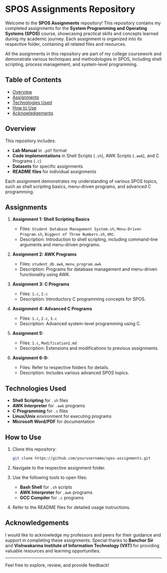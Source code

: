 # SPOS Assignments Repository

Welcome to the **SPOS Assignments** repository! This repository contains my completed assignments for the **System Programming and Operating Systems (SPOS)** course, showcasing practical skills and concepts learned during my academic journey. Each assignment is organized into its respective folder, containing all related files and resources.

All the assignments in this repository are part of my college coursework and demonstrate various techniques and methodologies in SPOS, including shell scripting, process management, and system-level programming.

## Table of Contents

- [Overview](#overview)
- [Assignments](#assignments)
- [Technologies Used](#technologies-used)
- [How to Use](#how-to-use)
- [Acknowledgements](#acknowledgements)

## Overview

This repository includes:
- **Lab Manual** in `.pdf` format
- **Code implementations** in Shell Scripts (`.sh`), AWK Scripts (`.awk`), and C Programs (`.c`)
- **Datasets** for specific assignments
- **README files** for individual assignments

Each assignment demonstrates my understanding of various SPOS topics, such as shell scripting basics, menu-driven programs, and advanced C programming.

## Assignments

1. **Assignment 1: Shell Scripting Basics**
   - Files: `Student Database Management System.sh`, `Menu-Driven Program.sh`, `Biggest of Three Numbers.sh`, etc.
   - Description: Introduction to shell scripting, including command-line arguments and menu-driven programs.

2. **Assignment 2: AWK Programs**
   - Files: `student_db.awk`, `menu_program.awk`
   - Description: Programs for database management and menu-driven functionality using AWK.

3. **Assignment 3: C Programs**
   - Files: `1.c`, `2.c`
   - Description: Introductory C programming concepts for SPOS.

4. **Assignment 4: Advanced C Programs**
   - Files: `1.c`, `2.c`, `3.c`
   - Description: Advanced system-level programming using C.

5. **Assignment 5:**
   - Files: `1.c`, `Modification1.md`
   - Description: Extensions and modifications to previous assignments.

6. **Assignment 6-9:**
   - Files: Refer to respective folders for details.
   - Description: Includes various advanced SPOS topics.

## Technologies Used

- **Shell Scripting** for `.sh` files
- **AWK Interpreter** for `.awk` programs
- **C Programming** for `.c` files
- **Linux/Unix** environment for executing programs
- **Microsoft Word/PDF** for documentation

## How to Use

1. Clone this repository:
   ```bash
   git clone https://github.com/yourusername/spos-assignments.git
   ```

2. Navigate to the respective assignment folder.

3. Use the following tools to open files:
   - **Bash Shell** for `.sh` scripts
   - **AWK Interpreter** for `.awk` programs
   - **GCC Compiler** for `.c` programs

4. Refer to the README files for detailed usage instructions.

## Acknowledgements

I would like to acknowledge my professors and peers for their guidance and support in completing these assignments. Special thanks to **Banchor Sir** and **Vishwakarma Institute of Information Technology (VIIT)** for providing valuable resources and learning opportunities.

---

Feel free to explore, review, and provide feedback!

